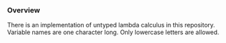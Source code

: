 ### Overview

There is an implementation of untyped lambda calculus in this repository. Variable names are one character long. Only lowercase letters are allowed.
